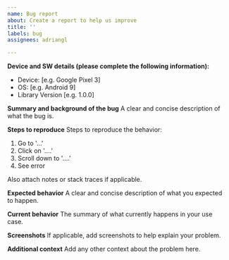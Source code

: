```yaml
---
name: Bug report
about: Create a report to help us improve
title: ''
labels: bug
assignees: adriangl

---
```


**Device and SW details (please complete the following information):**
 - Device: [e.g. Google Pixel 3]
 - OS: [e.g. Android 9]
 - Library Version [e.g. 1.0.0]

**Summary and background of the bug**
A clear and concise description of what the bug is.

**Steps to reproduce**
Steps to reproduce the behavior:
1. Go to '...'
2. Click on '....'
3. Scroll down to '....'
4. See error

Also attach notes or stack traces if applicable.

**Expected behavior**
A clear and concise description of what you expected to happen.

**Current behavior**
The summary of what currently happens in your use case.

**Screenshots**
If applicable, add screenshots to help explain your problem.

**Additional context**
Add any other context about the problem here.